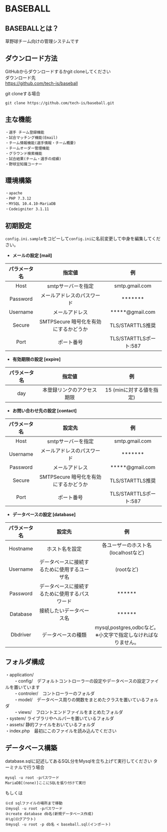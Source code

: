 # BASEBALL

## BASEBALLとは？
草野球チーム向けの管理システムです

## ダウンロード方法
GitHubからダウンロードするかgit cloneしてください  
ダウンロード先  
https://github.com/tech-is/baseball  

git cloneする場合  
```
git clone https://github.com/tech-is/baseball.git  
```

## 主な機能
```
・選手 チーム登録機能  
・試合マッチング機能(Email)  
・チーム情報機能(選手情報・チーム概要)  
・チームオーダー管理機能  
・グラウンド検索機能  
・試合結果(チーム・選手の成績)  
・野球豆知識コーナー 
```

## 環境構築
```
・apache  
・PHP 7.3.12  
・MYSQL 10.4.10-MariaDB   
・Codeigniter 3.1.11  
```

## 初期設定
```config.ini.sample```をコピーして```config.ini```に名前変更して中身を編集してください。

* **メールの設定 [mail]**  

| パラメータ名 | 指定値 | 例 |
| :---: | :---: | :---: |
| Host | smtpサーバーを指定 | smtp.gmail.com |
| Password | メールアドレスのパスワード | ******* |
| Username | メールアドレス |  *****@gmail.com |
| Secure | SMTPSecure 暗号化を有効にするかどうか | TLS/STARTTLS推奨 |
| Port | ポート番号 | TLS/STARTTLSポート:587 |

* **有効期限の設定 [expire]**  
 
 | パラメータ名 | 指定値 | 例 |
 | :---: | :---: | :---: |
| day | 本登録リンクのアクセス期限 | 15 (minに対する値を指定) |  

* **お問い合わせ先の設定 [contact]**  

| パラメータ名 | 設定先 | 例 |  
| :---: | :---: | :---: |  
| Host | smtpサーバーを指定 | smtp.gmail.com |  
| Username | メールアドレスのパスワード | ******* |  
| Password | メールアドレス |  *****@gmail.com |  
| Secure | SMTPSecure 暗号化を有効にするかどうか | TLS/STARTTLS推奨 |  
| Port | ポート番号 | TLS/STARTTLSポート:587 |  

* **データベースの設定 [database]**  

| パラメータ名 | 設定先 | 例 |  
| :---: | :---: | :---: |  
| Hostname | ホスト名を設定 | 各ユーザーのホスト名(localhostなど) |  
| Username | データベースに接続するために使用するユーザ名 | (rootなど) |  
| Password | データベースに接続するために使用するパスワード |  ****** |  
| Database | 接続したいデータベース名 | ****** |  
| Dbdriver | データベースの種類 | mysql,postgres,odbcなど。<br>※小文字で指定しなければなりません。 |  

## フォルダ構成
・application/  
　　・config/　デフォルトコントローラーの設定やデータベースの設定ファイルを置いています  
　　・controler/　コントローラーのフォルダ  
　　・model/　データベース周りの関数をまとめたクラスを置いているフォルダ  
　　・views/　フロントエンドファイルをまとめたフォルダ  
・system/ ライブラリやヘルパーを置いているフォルダ  
・assets/ 静的ファイルをおいているフォルダ  
・index.php　最初にこのファイルを読み込んでください  

## データベース構築
database.sqlに記述してあるSQL分をMysqlを立ち上げて実行してください
ターミナルで行う場合
```
mysql -u root -pパスワード
MariaDB[(none)]ここにSQLを張り付けて実行
```
もしくは
```
①cd sqlファイルの場所まで移動
②mysql -u root -pパスワード
③create database db名(新規データベース作成)
④\q(ログアウト)
⑤mysql -u root -p db名 < baseball.sql(インポート)
```
